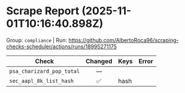 # Scrape Report (2025-11-01T10:16:40.898Z)

Group: `compliance`  |  Run: https://github.com/AlbertoRoca96/scraping-checks-scheduler/actions/runs/18995271175

| Check | Changed | Keys | Error |
|---|:---:|:--|:--|
| `psa_charizard_pop_total` | — |  |  |
| `sec_aapl_8k_list_hash` | ✅ | hash |  |
